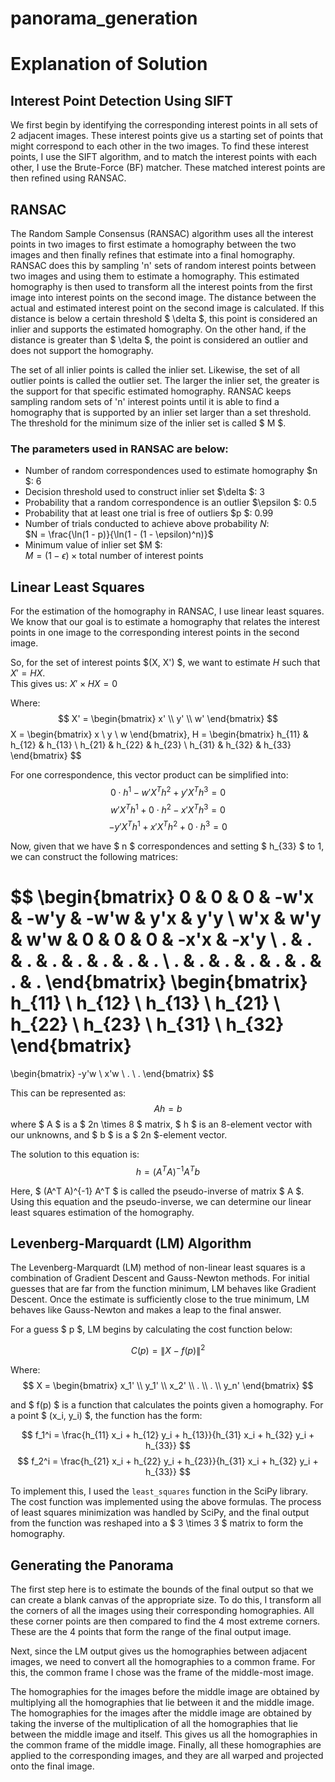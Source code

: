 # panorama_generation
# Explanation of Solution

## Interest Point Detection Using SIFT

We first begin by identifying the corresponding interest points in all sets of 2 adjacent images. These interest points give us a starting set of points that might correspond to each other in the two images. To find these interest points, I use the SIFT algorithm, and to match the interest points with each other, I use the Brute-Force (BF) matcher. These matched interest points are then refined using RANSAC.

## RANSAC

The Random Sample Consensus (RANSAC) algorithm uses all the interest points in two images to first estimate a homography between the two images and then finally refines that estimate into a final homography. RANSAC does this by sampling 'n' sets of random interest points between two images and using them to estimate a homography. This estimated homography is then used to transform all the interest points from the first image into interest points on the second image. The distance between the actual and estimated interest point on the second image is calculated. If this distance is below a certain threshold $ \delta $, this point is considered an inlier and supports the estimated homography. On the other hand, if the distance is greater than $ \delta $, the point is considered an outlier and does not support the homography.

The set of all inlier points is called the inlier set. Likewise, the set of all outlier points is called the outlier set. The larger the inlier set, the greater is the support for that specific estimated homography. RANSAC keeps sampling random sets of 'n' interest points until it is able to find a homography that is supported by an inlier set larger than a set threshold. The threshold for the minimum size of the inlier set is called $ M $.

### The parameters used in RANSAC are below:
- Number of random correspondences used to estimate homography $n $: 6  
- Decision threshold used to construct inlier set $\delta $: 3  
- Probability that a random correspondence is an outlier $\epsilon $: 0.5  
- Probability that at least one trial is free of outliers $p $: 0.99  
- Number of trials conducted to achieve above probability $N$:  
  $N = \frac{\ln(1 - p)}{\ln(1 - (1 - \epsilon)^n)}$
- Minimum value of inlier set $M $:  
  $M = (1 - \epsilon) \times \text{total number of interest points}$

## Linear Least Squares

For the estimation of the homography in RANSAC, I use linear least squares. We know that our goal is to estimate a homography that relates the interest points in one image to the corresponding interest points in the second image. 

So, for the set of interest points $(X, X') $, we want to estimate $H$ such that $X' = HX$.  
This gives us:
$X' \times HX = 0$

Where:
$$
X' = 
\begin{bmatrix}
x' \\
y' \\
w'
\end{bmatrix}
$$
X =
\begin{bmatrix}
x \\
y \\
w
\end{bmatrix},
H =
\begin{bmatrix}
h_{11} & h_{12} & h_{13} \\
h_{21} & h_{22} & h_{23} \\
h_{31} & h_{32} & h_{33}
\end{bmatrix}
$$

For one correspondence, this vector product can be simplified into:
$$
0 \cdot h^1 - w' X^T h^2 + y' X^T h^3 = 0
$$
$$
w' X^T h^1 + 0 \cdot h^2 - x' X^T h^3 = 0
$$
$$
-y' X^T h^1 + x' X^T h^2 + 0 \cdot h^3 = 0
$$

Now, given that we have $ n $ correspondences and setting $ h_{33} $ to 1, we can construct the following matrices:

$$
\begin{bmatrix}
0 & 0 & 0 & -w'x & -w'y & -w'w & y'x & y'y \\
w'x & w'y & w'w & 0 & 0 & 0 & -x'x & -x'y \\
. & . & . & . & . & . & . & . \\
. & . & . & . & . & . & . & .
\end{bmatrix}
\begin{bmatrix}
h_{11} \\
h_{12} \\
h_{13} \\
h_{21} \\
h_{22} \\
h_{23} \\
h_{31} \\
h_{32}
\end{bmatrix}
=
\begin{bmatrix}
-y'w \\
x'w \\
. \\
.
\end{bmatrix}
$$

This can be represented as:
$$
Ah = b
$$
where $ A $ is a $ 2n \times 8 $ matrix, $ h $ is an 8-element vector with our unknowns, and $ b $ is a $ 2n $-element vector.

The solution to this equation is:
$$
h = (A^T A)^{-1} A^T b
$$

Here, $ (A^T A)^{-1} A^T $ is called the pseudo-inverse of matrix $ A $. Using this equation and the pseudo-inverse, we can determine our linear least squares estimation of the homography.

## Levenberg-Marquardt (LM) Algorithm

The Levenberg-Marquardt (LM) method of non-linear least squares is a combination of Gradient Descent and Gauss-Newton methods. For initial guesses that are far from the function minimum, LM behaves like Gradient Descent. Once the estimate is sufficiently close to the true minimum, LM behaves like Gauss-Newton and makes a leap to the final answer.

For a guess $ p $, LM begins by calculating the cost function below:

$$
C(p) = \| X - f(p) \|^2
$$

Where:
$$
X =
\begin{bmatrix}
x_1' \\
y_1' \\
x_2' \\
. \\
. \\
y_n'
\end{bmatrix}
$$

and $ f(p) $ is a function that calculates the points given a homography. For a point $ (x_i, y_i) $, the function has the form:

$$
f_1^i = \frac{h_{11} x_i + h_{12} y_i + h_{13}}{h_{31} x_i + h_{32} y_i + h_{33}}
$$
$$
f_2^i = \frac{h_{21} x_i + h_{22} y_i + h_{23}}{h_{31} x_i + h_{32} y_i + h_{33}}
$$

To implement this, I used the `least_squares` function in the SciPy library. The cost function was implemented using the above formulas. The process of least squares minimization was handled by SciPy, and the final output from the function was reshaped into a $ 3 \times 3 $ matrix to form the homography.

## Generating the Panorama

The first step here is to estimate the bounds of the final output so that we can create a blank canvas of the appropriate size. To do this, I transform all the corners of all the images using their corresponding homographies. All these corner points are then compared to find the 4 most extreme corners. These are the 4 points that form the range of the final output image.

Next, since the LM output gives us the homographies between adjacent images, we need to convert all the homographies to a common frame. For this, the common frame I chose was the frame of the middle-most image.

The homographies for the images before the middle image are obtained by multiplying all the homographies that lie between it and the middle image. The homographies for the images after the middle image are obtained by taking the inverse of the multiplication of all the homographies that lie between the middle image and itself. This gives us all the homographies in the common frame of the middle image. Finally, all these homographies are applied to the corresponding images, and they are all warped and projected onto the final image.
